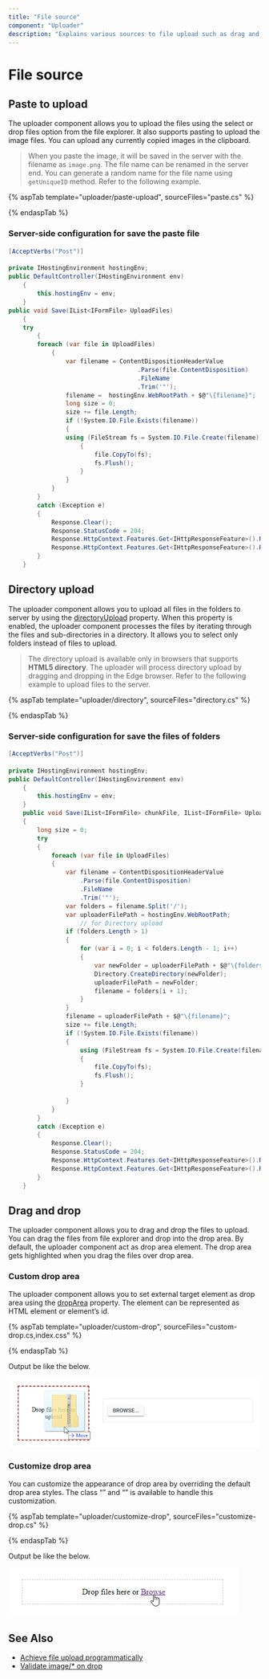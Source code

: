 ```yaml
---
title: "File source"
component: "Uploader"
description: "Explains various sources to file upload such as drag and drop (customizable), paste the images, folder selection (directory upload)."
---
```


# File source

## Paste to upload

The uploader component allows you to upload the files using the select or drop files option from the file
explorer.  It also supports pasting to upload the image files. You can upload any currently copied images in the clipboard.

> When you paste the image, it will be saved in the server with the filename as `image.png`. The file name can
be renamed in the server end. You can generate a random name for the file name using `getUniqueID` method.
Refer to the following example.

{% aspTab template="uploader/paste-upload", sourceFiles="paste.cs" %}

{% endaspTab %}

### Server-side configuration for save the paste file

```csharp
[AcceptVerbs("Post")]

private IHostingEnvironment hostingEnv;
public DefaultController(IHostingEnvironment env)
    {
        this.hostingEnv = env;
    }
public void Save(IList<IFormFile> UploadFiles)
    {
    try
        {
        foreach (var file in UploadFiles)
            {
                var filename = ContentDispositionHeaderValue
                                    .Parse(file.ContentDisposition)
                                    .FileName
                                    .Trim('"');
                filename =  hostingEnv.WebRootPath + $@"\{filename}";
                long size = 0;
                size += file.Length;
                if (!System.IO.File.Exists(filename))
                {
                using (FileStream fs = System.IO.File.Create(filename))
                    {
                        file.CopyTo(fs);
                        fs.Flush();
                    }
                }
            }
        }
        catch (Exception e)
        {
            Response.Clear();
            Response.StatusCode = 204;
            Response.HttpContext.Features.Get<IHttpResponseFeature>().ReasonPhrase = "File failed to upload";
            Response.HttpContext.Features.Get<IHttpResponseFeature>().ReasonPhrase = e.Message;
        }
    }
```

## Directory upload

The uploader component allows you to upload all files in the folders to server by using
the [directoryUpload](https://help.syncfusion.com/cr/aspnetcore-js2/Syncfusion.EJ2.Inputs.Uploader.html#Syncfusion_EJ2_Inputs_Uploader_DirectoryUpload) property. When this property is enabled,
the uploader component processes the files by iterating through the files and sub-directories in a directory.
It allows you to select only folders instead of files to upload.

> The directory upload is available only in browsers that supports **HTML5 directory**. The uploader will
process directory upload by dragging and dropping in the Edge browser.
Refer to the following example to upload files to the server.

{% aspTab template="uploader/directory", sourceFiles="directory.cs" %}

{% endaspTab %}

### Server-side configuration for save the files of folders

```csharp
[AcceptVerbs("Post")]

private IHostingEnvironment hostingEnv;
public DefaultController(IHostingEnvironment env)
    {
        this.hostingEnv = env;
    }
    public void Save(IList<IFormFile> chunkFile, IList<IFormFile> UploadFiles)
    {
        long size = 0;
        try
        {
            foreach (var file in UploadFiles)
            {
                var filename = ContentDispositionHeaderValue
                    .Parse(file.ContentDisposition)
                    .FileName
                    .Trim('"');
                var folders = filename.Split('/');
                var uploaderFilePath = hostingEnv.WebRootPath;
                    // for Directory upload
                if (folders.Length > 1)
                {
                    for (var i = 0; i < folders.Length - 1; i++)
                    {
                        var newFolder = uploaderFilePath + $@"\{folders[i]}";
                        Directory.CreateDirectory(newFolder);
                        uploaderFilePath = newFolder;
                        filename = folders[i + 1];
                    }
                }
                filename = uploaderFilePath + $@"\{filename}";
                size += file.Length;
                if (!System.IO.File.Exists(filename))
                {
                    using (FileStream fs = System.IO.File.Create(filename))
                    {
                        file.CopyTo(fs);
                        fs.Flush();
                    }

                }
            }
        }
        catch (Exception e)
        {
            Response.Clear();
            Response.StatusCode = 204;
            Response.HttpContext.Features.Get<IHttpResponseFeature>().ReasonPhrase = "File failed to upload";
            Response.HttpContext.Features.Get<IHttpResponseFeature>().ReasonPhrase = e.Message;
        }
    }
```

## Drag and drop

The uploader component allows you to drag and drop the files to upload.
You can drag the files from file explorer and drop into the drop area.
By default, the uploader component act as drop area element. The drop area gets highlighted when you drag the files over drop area.

### Custom drop area

The uploader component allows you to set external target element as drop area using the [dropArea](https://help.syncfusion.com/cr/aspnetcore-js2/Syncfusion.EJ2.Inputs.Uploader.html#Syncfusion_EJ2_Inputs_Uploader_DropArea) property. The element can be represented as HTML element or element’s id.

{% aspTab template="uploader/custom-drop", sourceFiles="custom-drop.cs,index.css" %}

{% endaspTab %}

Output be like the below.

![uploader](./images/uploader-custom-drop.png)

### Customize drop area

You can customize the appearance of drop area by overriding the default drop area styles.
The class “” and “” is available to handle this customization.

{% aspTab template="uploader/customize-drop", sourceFiles="customize-drop.cs" %}

{% endaspTab %}

Output be like the below.

![uploader](./images/uploader-customize-drop.png)

## See Also

* [Achieve file upload programmatically](./how-to/achieve-file-upload-programmatically)
* [Validate image/* on drop](./how-to/validate-image-on-drop)
